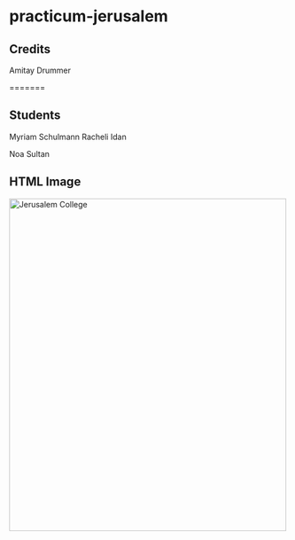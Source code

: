 # practicum-jerusalem
  
## Credits
Amitay Drummer

=======
## Students
Myriam Schulmann
Racheli Idan

Noa Sultan

<h2>HTML Image</h2>
<img src="![Jerusalem College](https://github.com/amitay87/practicum-jerusalem/assets/151397880/4135752f-e104-4c3f-b07f-4e1b08a471d4)" alt="Jerusalem College" width="500" height="600">
